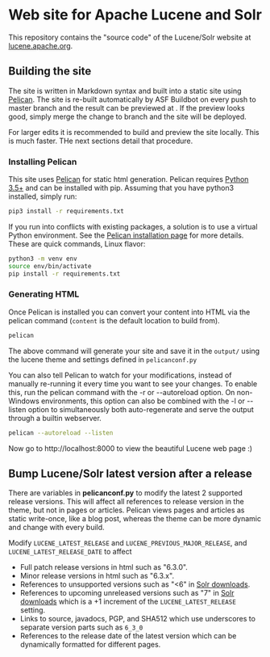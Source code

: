 # Web site for Apache Lucene and Solr

This repository contains the "source code" of the Lucene/Solr website at [lucene.apache.org](https://lucene.apache.org/).

## Building the site

The site is written in Markdown syntax and built into a static site using [Pelican][1]. The site is re-built automatically by ASF Buildbot on every push to master branch and the result can be previewed at <TBD>. If the preview looks good, simply merge the change to branch <TBD> and the site will be deployed.

For larger edits it is recommended to build and preview the site locally. This is much faster. THe next sections detail that procedure.

### Installing Pelican

This site uses [Pelican][1] for static html generation. Pelican requires [Python 3.5+][4] and can be installed with pip. Assuming that you have python3 installed, simply run:

```sh
pip3 install -r requirements.txt
```

If you run into conflicts with existing packages, a solution is to use a virtual Python environment. See the [Pelican installation page][2] for more details. These are quick commands, Linux flavor:

```sh
python3 -m venv env
source env/bin/activate
pip install -r requirements.txt
```

### Generating HTML

Once Pelican is installed you can convert your content into HTML via the pelican
command (`content` is the default location to build from).

```sh
pelican
```

The above command will generate your site and save it in the `output/` using the
lucene theme and settings defined in `pelicanconf.py`

You can also tell Pelican to watch for your modifications, instead of manually
re-running it every time you want to see your changes. To enable this, run the
pelican command with the -r or --autoreload option. On non-Windows environments,
this option can also be combined with the -l or --listen option to simultaneously
both auto-regenerate and serve the output through a builtin webserver.

```sh
pelican --autoreload --listen
```

Now go to http://localhost:8000 to view the beautiful Lucene web page :)

## Bump Lucene/Solr latest version after a release

There are variables in **pelicanconf.py** to modify the latest 2 supported release
versions. This will affect all references to release version in the theme, but
not in pages or articles. Pelican views pages and articles as static write-once,
like a blog post, whereas the theme can be more dynamic and change with every
build.

Modify `LUCENE_LATEST_RELEASE` and `LUCENE_PREVIOUS_MAJOR_RELEASE`, and
`LUCENE_LATEST_RELEASE_DATE` to affect

* Full patch release versions in html such as "6.3.0".
* Minor release versions in html such as "6.3.x".
* References to unsupported versions such as "<6" in [Solr downloads][3].
* References to upcoming unreleased versions such as "7" in [Solr downloads][3]
  which is a +1 increment of the `LUCENE_LATEST_RELEASE` setting.
* Links to source, javadocs, PGP, and SHA512 which use underscores to separate
  version parts such as `6_3_0`
* References to the release date of the latest version which can be dynamically
  formatted for different pages.

[1]: https://blog.getpelican.com/
[2]: https://docs.getpelican.com/en/stable/install.html
[3]: https://lucene.apache.org/solr/downloads.html#about-versions-and-support
[4]: https://www.python.org/downloads/